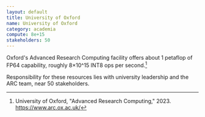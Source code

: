 ```yaml
---
layout: default
title: University of Oxford
name: University of Oxford
category: academia
compute: 8e+15
stakeholders: 50
---
```


Oxford's Advanced Research Computing facility offers about 1 petaflop
of FP64 capability, roughly 8×10^15 INT8 ops per second.[^1]

Responsibility for these resources lies with university leadership and
the ARC team, near 50 stakeholders.

[^1]: University of Oxford, "Advanced Research Computing," 2023.
<https://www.arc.ox.ac.uk/>
